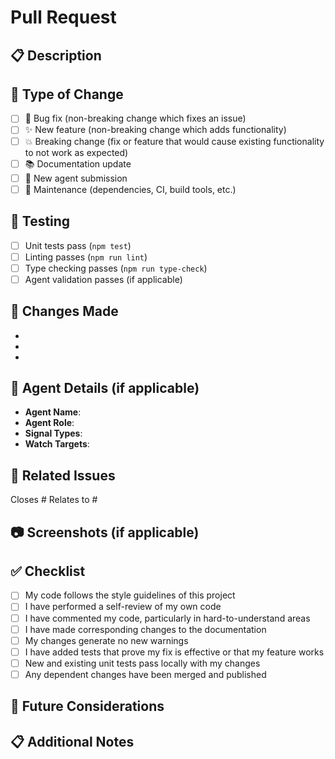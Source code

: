 # Pull Request

## 📋 Description

<!-- Provide a brief description of the changes in this PR -->

## 🔄 Type of Change

<!-- Please check the one that applies to this PR using "x" -->

- [ ] 🐛 Bug fix (non-breaking change which fixes an issue)
- [ ] ✨ New feature (non-breaking change which adds functionality)
- [ ] 💥 Breaking change (fix or feature that would cause existing functionality to not work as expected)
- [ ] 📚 Documentation update
- [ ] 🤖 New agent submission
- [ ] 🔧 Maintenance (dependencies, CI, build tools, etc.)

## 🧪 Testing

<!-- Describe the tests that you ran to verify your changes -->

- [ ] Unit tests pass (`npm test`)
- [ ] Linting passes (`npm run lint`)
- [ ] Type checking passes (`npm run type-check`)
- [ ] Agent validation passes (if applicable)

## 📝 Changes Made

<!-- List the specific changes made in this PR -->

- 
- 
- 

## 🤖 Agent Details (if applicable)

<!-- Fill this section only if submitting a new agent -->

- **Agent Name**: 
- **Agent Role**: 
- **Signal Types**: 
- **Watch Targets**: 

## 🔗 Related Issues

<!-- Link any related issues here -->

Closes #
Relates to #

## 📷 Screenshots (if applicable)

<!-- Add screenshots here if your changes include visual modifications -->

## ✅ Checklist

<!-- Please check all the items that apply -->

- [ ] My code follows the style guidelines of this project
- [ ] I have performed a self-review of my own code
- [ ] I have commented my code, particularly in hard-to-understand areas
- [ ] I have made corresponding changes to the documentation
- [ ] My changes generate no new warnings
- [ ] I have added tests that prove my fix is effective or that my feature works
- [ ] New and existing unit tests pass locally with my changes
- [ ] Any dependent changes have been merged and published

## 🔮 Future Considerations

<!-- Any thoughts on future improvements or considerations? -->

## 📋 Additional Notes

<!-- Any additional information that reviewers should know -->